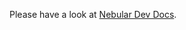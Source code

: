 Please have a look at [Nebular Dev Docs](https://github.com/akveo/nebular/blob/master/DEV_DOCS.md).


